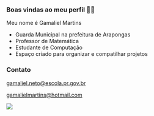 ### Boas vindas ao meu perfil 👨‍🏫

Meu nome é Gamaliel Martins 

- Guarda Municipal na prefeitura de Arapongas
- Professor de Matemática
- Estudante de Computação
- Espaço criado para organizar e compatilhar projetos

### Contato
gamaliel.neto@escola.pr.gov.br

gamalielmartins@hotmail.com

![](https://media.tenor.com/IbUaWTOemrQAAAAC/hypotenuse-a2b2.gif)
